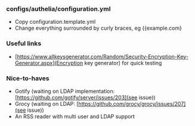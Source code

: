 ### configs/authelia/configuration.yml
* Copy configuration.template.yml
* Change everything surrounded by curly braces, eg {{example.com}

### Useful links
* [https://www.allkeysgenerator.com/Random/Security-Encryption-Key-Generator.aspx](Encryption key generator) for quick testing

### Nice-to-haves
* Gotify (waiting on LDAP implementation: [https://github.com/gotify/server/issues/203](see issue))
* Grocy (waiting on LDAP:  [https://github.com/grocy/grocy/issues/207](see issue))
* An RSS reader with multi user and LDAP support